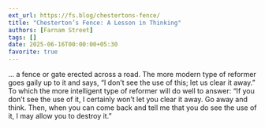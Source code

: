 ```yaml
---
ext_url: https://fs.blog/chestertons-fence/
title: "Chesterton’s Fence: A Lesson in Thinking"
authors: [Farnam Street]
tags: []
date: 2025-06-16T00:00:00+05:30
favorite: true
---
```



...  a fence or gate erected across a road. The more modern type of reformer goes gaily up to it and says, “I don’t see the use of this; let us clear it away.” To which the more intelligent type of reformer will do well to answer: “If you don’t see the use of it, I certainly won’t let you clear it away. Go away and think. Then, when you can come back and tell me that you do see the use of it, I may allow you to destroy it.”